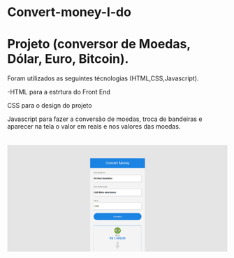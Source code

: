 # Convert-money-I-do


<h1>Projeto (conversor de Moedas, Dólar, Euro, Bitcoin).</h2>


<p>Foram utilizados as seguintes técnologias (HTML,CSS,Javascript).
<p>-HTML para a estrtura do Front End</p>
<p>CSS para o design do projeto</p>
<p>Javascript para fazer a conversão de moedas, troca de bandeiras e aparecer na tela o valor em reais e nos valores das moedas.
  <br>
  <br>
  <br>
<img src="https://github.com/Johnrosa59/Convert-money-I-do/blob/master/img/readme.png" alt="Converor-de-moedas">

